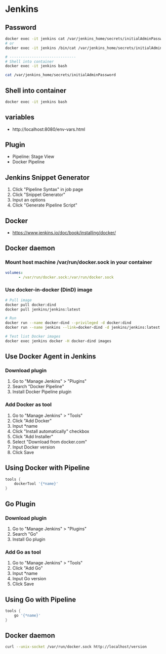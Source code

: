 # Jenkins

## Password
``` bash
docker exec -it jenkins cat /var/jenkins_home/secrets/initialAdminPassword
# or
docker exec -it jenkins /bin/cat /var/jenkins_home/secrets/initialAdminPassword

# ------------------------------
# Shell into container
docker exec -it jenkins bash

cat /var/jenkins_home/secrets/initialAdminPassword
```

## Shell into container
``` bash
docker exec -it jenkins bash
```

## variables
- http://localhost:8080/env-vars.html

## Plugin
- Pipeline: Stage View
- Docker Pipeline

## Jenkins Snippet Generator
1. Click "Pipeline Syntax" in job page
2. Click "Snippet Generator"
3. Input an options
4. Click "Generate Pipeline Script"

## Docker
- https://www.jenkins.io/doc/book/installing/docker/

## Docker daemon
### Mount host machine /var/run/docker.sock in your container
``` yaml
volumes:
      - /var/run/docker.sock:/var/run/docker.sock
```

### Use docker-in-docker (DinD) image
``` bash
# Pull image
docker pull docker:dind
docker pull jenkins/jenkins:latest

# Run
docker run --name docker-dind --privileged -d docker:dind
docker run --name jenkins --link=docker-dind -d jenkins/jenkins:latest

# Test list Docker images
docker exec jenkins docker -H docker-dind images
```

## Use Docker Agent in Jenkins
### Download plugin
1. Go to "Manage Jenkins" > "Plugins"
2. Search "Docker Pipeline"
3. Install Docker Pipeline plugin

### Add Docker as tool
1. Go to "Manage Jenkins" > "Tools"
2. Click "Add Docker"
3. Input *name
4. Click "Install automatically" checkbox
5. Click "Add Installer"
6. Select "Download from docker.com"
7. Input Docker version
8. Click Save

## Using Docker with Pipeline
``` groovy
tools {
    dockerTool '{*name}'
}
```


## Go Plugin
### Download plugin
1. Go to "Manage Jenkins" > "Plugins"
2. Search "Go"
3. Install Go plugin

### Add Go as tool
1. Go to "Manage Jenkins" > "Tools"
2. Click "Add Go"
3. Input *name
4. Input Go version
8. Click Save

## Using Go with Pipeline
``` groovy
tools {
    go '{*name}'
}
```

## Docker daemon
``` bash
curl --unix-socket /var/run/docker.sock http://localhost/version
```